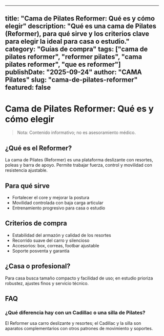
---
title: "Cama de Pilates Reformer: Qué es y cómo elegir"
description: "Qué es una cama de Pilates (Reformer), para qué sirve y los criterios clave para elegir la ideal para casa o estudio."
category: "Guías de compra"
tags: ["cama de pilates reformer", "reformer pilates", "cama pilates reformer", "que es reformer"]
publishDate: "2025-09-24"
author: "CAMA Pilates"
slug: "cama-de-pilates-reformer"
featured: false
---

# Cama de Pilates Reformer: Qué es y cómo elegir

> Nota: Contenido informativo; no es asesoramiento médico.

## ¿Qué es el Reformer?
La cama de Pilates (Reformer) es una plataforma deslizante con resortes, poleas y barra de apoyo. Permite trabajar fuerza, control y movilidad con resistencia ajustable.

## Para qué sirve
- Fortalecer el core y mejorar la postura
- Movilidad controlada con baja carga articular
- Entrenamiento progresivo para casa o estudio

## Criterios de compra
- Estabilidad del armazón y calidad de los resortes
- Recorrido suave del carro y silencioso
- Accesorios: box, correas, footbar ajustable
- Soporte posventa y garantía

<see-also limit="3" />

## ¿Casa o profesional?
Para casa busca tamaño compacto y facilidad de uso; en estudio prioriza robustez, ajustes finos y servicio técnico.

## FAQ
### ¿Qué diferencia hay con un Cadillac o una silla de Pilates?
El Reformer usa carro deslizante y resortes; el Cadillac y la silla son aparatos complementarios con otros patrones de movimiento y soportes.
